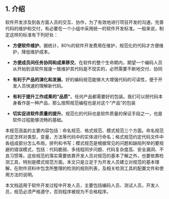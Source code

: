 ## 1. 介绍

软件开发涉及到各方面人员的交互、协作，为了有效地进行项目开发的沟通，完善代码的维护和交付，有必要在一个小组中采用统一的软件开发标准。一般来说，制定这样的标准有下列好处：

-   **方便软件维护**。据统计，80％的软件开发费用在维护，规范化的代码才方便维护，降低维护成本。

-   **方便成员间任务协同和成果移交**。在软件的整个生命期内，期望一个编码人员从开始到该软件报废一致维护其代码是不现实的，必然需要不断地交付、协同

-   **有利于产品的演化和发展**。好的编码规范能够大大增强代码的可读性，便于开发人员快速的理解新代码。

-   **有利于提升工作成果的”品质”**。任何产品都需要好的包装。我们可以把代码本身看作是一种产品，那么按照规范编程也是对这个“产品”的包装

-   **切实促进软件质量的提升**。规范化的代码也是软件质量的保证手段之一，也是软件过程能够流畅的基础。

本规范涵盖的主要内容包括：命名规范、格式规范、模式规范三个方面。命名规范约定怎样对类型，变量，方法等代码中的实体进行命名；格式规范约定代码文件中各组成部分怎么布局，排列和书写；模式规范是根据常见的问题和缺陷列举的要规避的错误模式，包括：代码脆弱、多线程同步问题、代码复杂度高、安全漏洞、不良习惯等。这些规范的落实需要依靠开发人员对规范的基本了解之外，也要依靠检测工具，特别是模式规范方面。本文只是立足于为开发人员建立对规范的基本理解，在附件资料中包含所整理的检测的规则列表，及相关检测工具的配置文件和使用方法的说明。

本文档适用于软件开发过程中开发人员，主要包括编码人员、测试人员，开发人员，规范必须严格遵守，否则程序被视为不合格程序。
